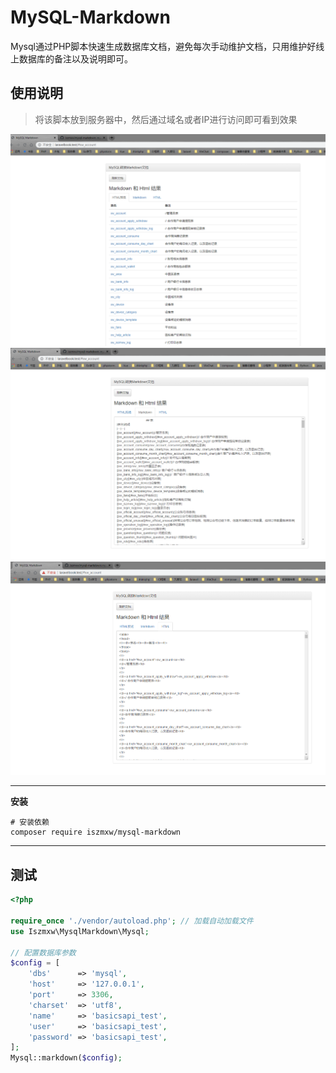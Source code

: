 # MySQL-Markdown

Mysql通过PHP脚本快速生成数据库文档，避免每次手动维护文档，只用维护好线上数据库的备注以及说明即可。

## 使用说明

> 将该脚本放到服务器中，然后通过域名或者IP进行访问即可看到效果

![效果图](/static/1.png)
![效果图](/static/2.png)
![效果图](/static/3.png)

---

**安装**

```shell script
# 安装依赖
composer require iszmxw/mysql-markdown
```
---

## 测试

```php
<?php

require_once './vendor/autoload.php'; // 加载自动加载文件
use Iszmxw\MysqlMarkdown\Mysql;

// 配置数据库参数
$config = [
    'dbs'      => 'mysql',
    'host'     => '127.0.0.1',
    'port'     => 3306,
    'charset'  => 'utf8',
    'name'     => 'basicsapi_test',
    'user'     => 'basicsapi_test',
    'password' => 'basicsapi_test',
];
Mysql::markdown($config);
```
